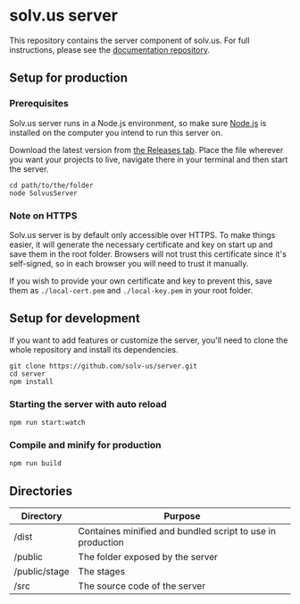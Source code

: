 # solv.us server
This repository contains the server component of solv.us. For full instructions, please see the [documentation repository](https://github.com/solv-us/documentation).

## Setup for production
### Prerequisites
Solv.us server runs in a Node.js environment, so make sure [Node.js](https://nodejs.org/en/) is installed on the computer you intend to run this server on. 

Download the latest version from [the Releases tab](https://github.com/solv-us/server/releases). Place the file wherever you want your projects to live, navigate there in your terminal and then start the server.

```
cd path/to/the/folder
node SolvusServer
```

### Note on HTTPS
Solv.us server is by default only accessible over HTTPS. To make things easier, it will generate the necessary certificate and key on start up and save them in the root folder. Browsers will not trust this certificate since it's self-signed, so in each browser you will need to trust it manually.

If you wish to provide your own certificate and key to prevent this, save them as ```./local-cert.pem``` and ```./local-key.pem``` in your root folder.

## Setup for development
If you want to add features or customize the server, you'll need to clone the whole repository and install its dependencies.

```
git clone https://github.com/solv-us/server.git
cd server
npm install
```

### Starting the server with auto reload
```
npm run start:watch
```

### Compile and minify for production
```
npm run build
```

## Directories

| Directory         | Purpose                                                              |
|-------------------|----------------------------------------------------------------------|
| /dist             | Containes minified and bundled script to use in production           |
| /public           | The folder exposed by the server                                     |
| /public/stage     | The stages                                                           |
| /src              | The source code of the server                                        |
